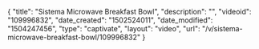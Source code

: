 {
    "title": "Sistema Microwave Breakfast Bowl",
    "description": "",
    "videoid": "109996832",
    "date_created": "1502524011",
    "date_modified": "1504247456",
    "type": "captivate",
    "layout": "video",
    "url": "\/v\/sistema-microwave-breakfast-bowl\/109996832"
}